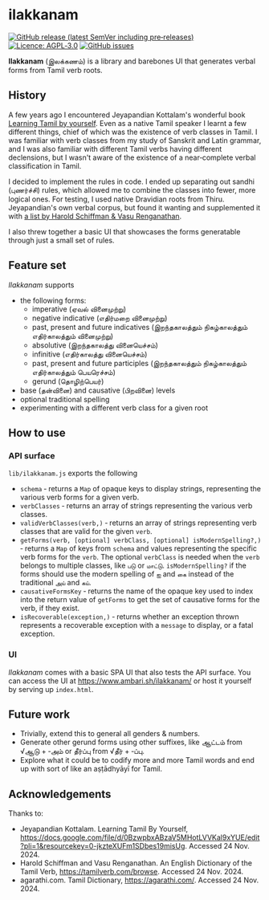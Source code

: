 # ilakkanam

[![GitHub release (latest SemVer including pre‐releases)](https://img.shields.io/github/v/release/deepestblue/ilakkanam?include_prereleases&sort=semver&style=for-the-badge)](https://github.com/deepestblue/ilakkanam/releases) [![Licence: AGPL‐3.0](https://img.shields.io/github/license/deepestblue/ilakkanam?label=LICENCE&style=for-the-badge)](https://www.gnu.org/licenses/agpl-3.0.en.html) [![GitHub issues](https://img.shields.io/github/issues/deepestblue/ilakkanam?style=for-the-badge)](https://github.com/deepestblue/ilakkanam/issues)

**Ilakkanam** (இலக்கணம்) is a library and barebones UI that generates verbal forms from Tamil verb roots.

## History

A few years ago I encountered Jeyapandian Kottalam's wonderful book [Learning Tamil by yourself](https://docs.google.com/file/d/0BzwpbxABzaV5MHotLVVKal9xYUE/edit?pli=1&resourcekey=0-jkzteXUFm1SDbes19misUg). Even as a native Tamil speaker I learnt a few different things, chief of which was the existence of verb classes in Tamil. I was familiar with verb classes from my study of Sanskrit and Latin grammar, and I was also familiar with different Tamil verbs having different declensions, but I wasn't aware of the existence of a near‐complete verbal classification in Tamil.

I decided to implement the rules in code. I ended up separating out sandhi (புணர்ச்சி) rules, which allowed me to combine the classes into fewer, more logical ones. For testing, I used native Dravidian roots from Thiru. Jeyapandian's own verbal corpus, but found it wanting and supplemented it with [a list by Harold Schiffman & Vasu Renganathan](http://www.tamilverb.com/browse).

I also threw together a basic UI that showcases the forms generatable through just a small set of rules.

## Feature set

*Ilakkanam* supports

* the following forms:
  * imperative (ஏவல் வினைமுற்று)
  * negative indicative (எதிர்மறை வினைமுற்று)
  * past, present and future indicatives (இறந்தகாலத்தும் நிகழ்காலத்தும் எதிர்காலத்தும் வினைமுற்று)
  * absolutive (இறந்தகாலத்து வினையெச்சம்)
  * infinitive (எதிர்காலத்து வினையெச்சம்)
  * past, present and future participles (இறந்தகாலத்தும் நிகழ்காலத்தும் எதிர்காலத்தும் பெயரெச்சம்)
  * gerund (தொழிற்பெயர்)
* base (தன்வினை) and causative (பிறவினை) levels
* optional traditional spelling
* experimenting with a different verb class for a given root

## How to use

### API surface

`lib/ilakkanam.js` exports the following

* `schema` ‐ returns a `Map` of opaque keys to display strings, representing the various verb forms for a given verb.
* `verbClasses` ‐ returns an array of strings representing the various verb classes.
* `validVerbClasses(verb,)` ‐ returns an array of strings representing verb classes that are valid for the given `verb`.
* `getForms(verb, [optional] verbClass, [optional] isModernSpelling?,)` ‐ returns a `Map` of keys from `schema` and values representing the specific verb forms for the `verb`. The optional `verbClass` is needed when the `verb` belongs to multiple classes, like `படு` or `மாட்டு`. `isModernSpelling?` if the forms should use the modern spelling of `ஐ` and `கை` instead of the traditional `அய்` and `கய்`.
* `causativeFormsKey` ‐ returns the name of the opaque key used to index into the return value of `getForms` to get the set of causative forms for the verb, if they exist.
* `isRecoverable(exception,)` ‐ returns whether an exception thrown represents a recoverable exception with a `message` to display, or a fatal exception.

### UI

*Ilakkanam* comes with a basic SPA UI that also tests the API surface. You can access the UI at <https://www.ambari.sh/ilakkanam/> or host it yourself by serving up `index.html`.

## Future work

* Trivially, extend this to general all genders & numbers.
* Generate other gerund forms using other suffixes, like ஆட்டம் from √ஆடு + ‌‌‐அம் or தீர்ப்பு from √தீர் + ‐ப்பு.
* Explore what it could be to codify more and more Tamil words and end up with sort of like an aṣṭādhyāyī for Tamil.

## Acknowledgements

Thanks to:

* Jeyapandian Kottalam. Learning Tamil By Yourself, <https://docs.google.com/file/d/0BzwpbxABzaV5MHotLVVKal9xYUE/edit?pli=1&resourcekey=0-jkzteXUFm1SDbes19misUg>. Accessed 24 Nov. 2024.
* Harold Schiffman and Vasu Renganathan. An English Dictionary of the Tamil Verb, <https://tamilverb.com/browse>. Accessed 24 Nov. 2024.
* agarathi.com. Tamil Dictionary, <https://agarathi.com/>. Accessed 24 Nov. 2024.

